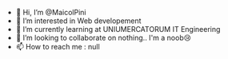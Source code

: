 - 👋 Hi, I’m @MaicolPini
- 👀 I’m interested in Web developement
- 🌱 I’m currently learning at UNIUMERCATORUM IT Engineering
- 💞️ I’m looking to collaborate on nothing.. I'm a noob😢
- 📫 How to reach me : null

<!---
MaicolPini/MaicolPini is a ✨ special ✨ repository because its `README.md` (this file) appears on your GitHub profile.
You can click the Preview link to take a look at your changes.
--->
